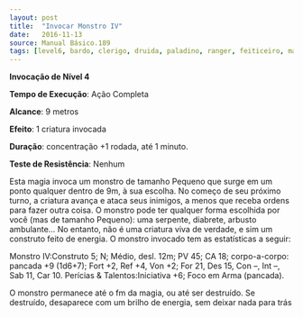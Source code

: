 ```yaml
---
layout: post
title:  "Invocar Monstro IV"
date:   2016-11-13
source: Manual Básico.189
tags: [level6, bardo, clerigo, druida, paladino, ranger, feiticeiro, mago, invocacao]
---
```


**Invocação de Nível 4**

**Tempo de Execução**: Ação Completa

**Alcance**: 9 metros

**Efeito**: 1 criatura invocada

**Duração**: concentração +1 rodada, até 1 minuto.

**Teste de Resistência**: Nenhum

Esta magia invoca um monstro de tamanho Pequeno que surge em um ponto qualquer dentro de 9m, à sua escolha. No começo de seu próximo turno, a criatura avança e ataca seus inimigos, a menos que receba ordens para fazer outra coisa. O monstro pode ter qualquer forma escolhida por você (mas de tamanho Pequeno): uma serpente, diabrete, arbusto ambulante… No entanto, não é uma criatura viva de verdade, e sim um construto feito de energia. O monstro invocado tem as estatísticas a seguir:

Monstro IV:Construto 5; N; Médio, desl. 12m; PV 45; CA 18; corpo-a-corpo: pancada +9 (1d6+7); Fort +2, Ref +4, Von +2; For 21, Des 15, Con –, Int –, Sab 11, Car 10. Perícias & Talentos:Iniciativa +6; Foco em Arma (pancada).

O monstro permanece até o fm da magia, ou até ser destruído. Se destruído, desaparece com um brilho de energia, sem deixar nada para trás
